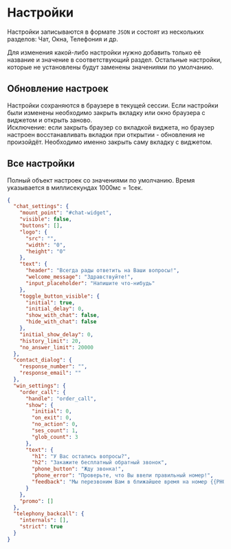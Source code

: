 # Настройки

Настройки записываются в формате `JSON` и состоят из нескольких разделов: Чат, Окна, Телефония и др. 

Для изменения какой-либо настройки нужно добавить только её название и значение в соответствующий раздел.
Остальные настройки, которые не установлены будут заменены значениями по умолчанию.

## Обновление настроек

Настройки сохраняются в браузере в текущей сессии. Если настройки были изменены необходимо закрыть вкладку или окно браузера с виджетом и открыть заново.  
Исключение: если закрыть браузер со вкладкой виджета, но браузер настроен восстанавливать вкладки при открытии - обновления не произойдёт. Необходимо именно закрыть саму вкладку с виджетом.

## Все настройки

Полный объект настроек со значениями по умолчанию. Время указывается в миллисекундах 1000мс = 1сек.

```json
{
  "chat_settings": {
    "mount_point": "#chat-widget",
    "visible": false,
    "buttons": [],
    "logo": {
      "src": "",
      "width": "0",
      "height": "0"
    },
    "text": {
      "header": "Всегда рады ответить на Ваши вопросы!",
      "welcome_message": "Здравствуйте!",
      "input_placeholder": "Напишите что-нибудь"
    },
    "toggle_button_visible": {
      "initial": true,
      "initial_delay": 0,
      "show_with_chat": false,
      "hide_with_chat": false
    },
    "initial_show_delay": 0,
    "history_limit": 20,
    "no_answer_limit": 20000
  },
  "contact_dialog": {
    "response_number": "",
    "response_email": ""
  },
  "win_settings": {
    "order_call": {
      "handle": "order_call",
      "show": {
        "initial": 0,
        "on_exit": 0,
        "no_action": 0,
        "ses_count": 1,
        "glob_count": 3
      },
      "text": {
        "h1": "У Вас остались вопросы?",
        "h2": "Закажите бесплатный обратный звонок",
        "phone_button": "Жду звонка!",
        "phone_error": "Проверьте, что Вы ввели правильный номер!",
        "feedback": "Мы перезвоним Вам в ближайшее время на номер {{PHONE}}"
      }
    },
    "promo": []
  },
  "telephony_backcall": {
    "internals": [],
    "strict": true
  }
}
```

